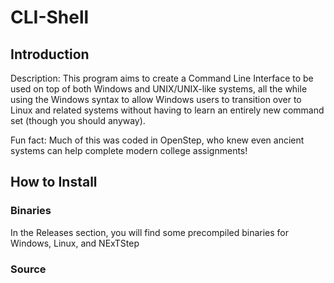 # CLI-Shell

## Introduction
Description: This program aims to create a Command Line Interface to be used on top of both Windows and UNIX/UNIX-like systems, all the while using the Windows syntax to allow Windows users to transition over to Linux and related systems without having to learn an entirely new command set (though you should anyway). 

Fun fact: Much of this was coded in OpenStep, who knew even ancient systems can help complete modern college assignments!   

## How to Install

### Binaries
In the Releases section, you will find some precompiled binaries for Windows, Linux, and NExTStep 

### Source
